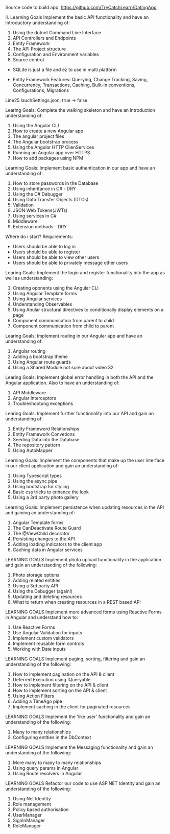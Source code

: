 Source code to build app: https://github.com/TryCatchLearn/DatingApp

II. Learning Goals
Implement the basic API functionality and have an introductory understanding of:
1. Using the dotnet Command Line Interface
2. API Controllers and Endpoints
3. Entity Framework
4. The API Project structure
5. Configuration and Environment variables
6. Source control



* SQLite is just a file and ez to use in multi platform

* Entity Framework Features: Querying, Change Tracking, Saving, Concurrency, Transactions, Caching, Built-in conventions, Configurations, Migrations


Line25 lauchSettings.json: true -> false


Learing Goals: Complete the walking skeleton and have an introduction understanding of:
1. Using the Angular CLI
2. How to create a new Angular app
3. The angular project files
4. The Angular bootstrap process
5. Using the Angular HTTP ClienServices
6. Running an Angular app over HTTPS
7. How to add packages using NPM


Learning Goals: Implement basic authentication in our app and have an understanding of:
1. How to store passwords in the Database
2. Using inheritance in C# - DRY
3. Using the C# Debugger
4. Using Data Transfer Objects (DTOs)
5. Validation
6. JSON Web Tokens(JWTs)
7. Using services in C#
8. Middleware
9. Extension methods - DRY

Where do i start? 
Requirements: 
- Users should be able to log in
- Users should be able to register
- Users should be able to view other users
- Users should be able to privately message other users

Learing Goals: Implement the login and register functionality into the app as well as understanding:
1. Creating oponents using the Angular CLI
2. Using Angular Template forms
3. Using Angular services
4. Understanding Observables
5. Using Anular structural directives to conditionally display elements on a page
6. Component communication from parent to child
7. Component communication from child to parent

Learing Goals: Implement routing in our Angular app and have an understanding of:
1. Angular routing
2. Adding a bootstrap theme
3. Using Angular route guards
4. Using a Shared Module
not sure about video 32

Learing Goals: Implement global error handling in both the API and the Angular application. Also to have an understanding of:
1. API Middleware
2. Angular Interceptors
3. Troubleshootung exceptions

Learing Goals: Implement further functionality into our API and gain an understanding of:
1. Entity Frameword Relationships
2. Entity Framework Convetions
3. Seeding Data into the Database
4. The repository pattern
5. Using AutoMapper

Learning Goals: Implement the components that make up the user interface in our client application and gain an understanding of:
1. Using Typescript types
2. Using the async pipe
3. Using bootstrap for styling
4. Basic css tricks to enhance the look
5. Using a 3rd party photo gallery

Learning Goals:
Implement persistence when updating resources in the API and gaining an understanding of:
1. Angular Template forms
2. The CanDeactivate Route Guard
3. The @ViewChild decorator
4. Persisting changes to the API
5. Adding loading indicators to the client app
6. Caching data in Angular services

LEARNING GOALS
Implement photo upload functionality in the application and gain an understanding of the following:
1. Photo storage options
2. Adding related entities
3. Using a 3rd party API
4. Using the Debugger (again!)
5. Updating and deleting resources
6. What to return when creating resources in a REST based API

LEARNING GOALS
Implement more advanced forms using Reactive Forms in Angular and understand how to:
1. Use Reactive Forms
2. Use Angular Validation for inputs
3. Implement custom validators
4. Implement reusable form controls
5. Working with Date inputs

LEARNING GOALS
Implement paging, sorting, filtering and gain an understanding of the following:
1. How to implement pagination on the API & client
2. Deferred Execution using IQueryable
3. How to implement filtering on the API & client
4. How to implement sorting on the API & client
5. Using Action Filters
6. Adding a TimeAgo pipe
7. Implement caching in the client for paginated resources

LEARNING GOALS
Implement the 'like user' functionality and gain an understanding of the following:
1. Many to many relationships
2. Configuring entities in the DbContext

LEARNING GOALS
Implement the Messaging functionality and gain an understanding of the following:
1. More many to many to many relationships
2. Using query params in Angular
3. Using Route resolvers in Angular

LEARNING GOALS
Refactor our code to use ASP.NET Identity and gain an understanding of the following:
1. Using.Net Identity
2. Role management
3. Policy based authorisation
4. UserManager<T>
5. SignInManager<T>
6. RoleManager<T>